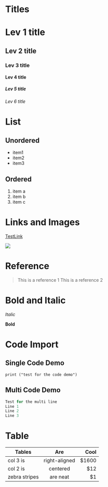 # Titles

# Lev 1 title

## Lev 2 title

### Lev 3 title

#### Lev 4 title

##### Lev 5 title

###### Lev 6 title


# List

## Unordered

- item1
- item2
- item3

## Ordered

1. item a
2. item b
3. item c


# Links and Images

[TestLink](http://www.google.com)

![](ImgeLink)


# Reference

> This is a reference 1
> This is a reference 2


# Bold and Italic

*Italic*


**Bold**

# Code Import

## Single Code Demo

`print ("test for the code demo")`

## Multi Code Demo

```javascript
Test for the multi line
Line 1
Line 2
Line 3
```

# Table

| Tables        | Are           | Cool  |
| ------------- |:-------------:| -----:|
| col 3 is      | right-aligned | $1600 |
| col 2 is      | centered      |   $12 |
| zebra stripes | are neat      |    $1 |
